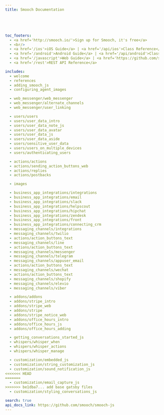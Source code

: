 ```yaml
---
title: Smooch Documentation





toc_footers:
  - <a href='http://smooch.io/'>Sign up for Smooch, it's free</a>
  - <br/>
  - <a href='/ios'>iOS Guide</a> | <a href='/api/ios'>Class Reference</a>
  - <a href='/android'>Android Guide</a> | <a href='/api/android'>Class Reference</a>
  - <a href='/javascript'>Web Guide</a> | <a href='https://github.com/smooch/smooch-js' target="_blank">Class Reference</a>
  - <a href='/rest'>REST API Reference</a>

includes:
  - welcome
  - references
  - adding_smooch_js
  - configuring_agent_images

  - web_messenger/web_messenger
  - web_messenger/alternate_channels
  - web_messenger/user_linking

  - users/users
  - users/user_data_intro
  - users/user_data_note_js
  - users/user_data_avatar
  - users/user_data_js
  - users/user_data_aside
  - users/sensitive_user_data
  - users/users_on_multiple_devices
  - users/authenticating_users

  - actions/actions
  - actions/sending_action_buttons_web
  - actions/replies
  - actions/postbacks

  - images

  - business_app_integrations/integrations
  - business_app_integrations/email
  - business_app_integrations/slack
  - business_app_integrations/helpscout
  - business_app_integrations/hipchat
  - business_app_integrations/zendesk
  - business_app_integrations/front
  - business_app_integrations/connecting_crm
  - messaging_channels/integrations
  - messaging_channels/twilio
  - actions/action_buttons_text
  - messaging_channels/line
  - actions/action_buttons_text
  - messaging_channels/messenger
  - messaging_channels/telegram
  - messaging_channels/appuser_email
  - actions/action_buttons_text
  - messaging_channels/wechat
  - actions/action_buttons_text
  - messaging_channels/shopify
  - messaging_channels/elevio
  - messaging_channels/viber

  - addons/addons
  - addons/stripe_intro
  - addons/stripe_web
  - addons/stripe
  - addons/stripe_notice_web
  - addons/office_hours_intro
  - addons/office_hours_js
  - addons/office_hours_adding

  - getting_conversations_started_js
  - whispers/whisper_when
  - whispers/whisper_actions
  - whispers/whisper_manage

  - customization/embedded_js
  - customization/string_customization_js
  - customization/sound_notification_js
<<<<<<< HEAD
=======
  - customization/email_capture_js
>>>>>>> be1dba7... add base gatsby files
  - customization/styling_conversations_js

search: true
api_docs_link: https://github.com/smooch/smooch-js
---
```

